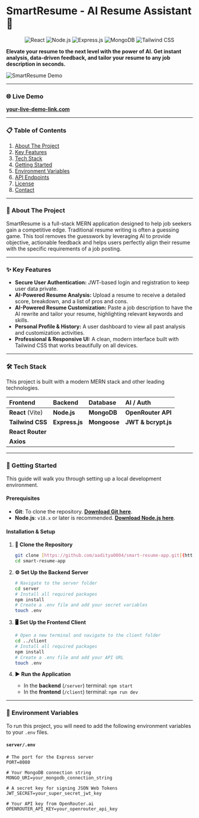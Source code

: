 # SmartResume - AI Resume Assistant 🚀

<div align="center">

![React](https://img.shields.io/badge/React-20232A?style=for-the-badge&logo=react&logoColor=61DAFB)
![Node.js](https://img.shields.io/badge/Node.js-339933?style=for-the-badge&logo=nodedotjs&logoColor=white)
![Express.js](https://img.shields.io/badge/Express.js-000000?style=for-the-badge&logo=express&logoColor=white)
![MongoDB](https://img.shields.io/badge/MongoDB-47A248?style=for-the-badge&logo=mongodb&logoColor=white)
![Tailwind CSS](https://img.shields.io/badge/Tailwind_CSS-38B2AC?style=for-the-badge&logo=tailwind-css&logoColor=white)

</div>

**Elevate your resume to the next level with the power of AI. Get instant analysis, data-driven feedback, and tailor your resume to any job description in seconds.**

![SmartResume Demo](https://your-link-to-image-or-gif.com/demo.gif)

---

### 🌐 Live Demo

**[your-live-demo-link.com](https://your-live-demo-link.com)**

---

### 📋 Table of Contents

1.  [About The Project](#-about-the-project)
2.  [Key Features](#-key-features)
3.  [Tech Stack](#️-tech-stack)
4.  [Getting Started](#-getting-started)
5.  [Environment Variables](#-environment-variables)
6.  [API Endpoints](#-api-endpoints)
7.  [License](#-license)
8.  [Contact](#-contact)

---

### 📖 About The Project

SmartResume is a full-stack MERN application designed to help job seekers gain a competitive edge. Traditional resume writing is often a guessing game. This tool removes the guesswork by leveraging AI to provide objective, actionable feedback and helps users perfectly align their resume with the specific requirements of a job posting.

---

### ✨ Key Features

* **Secure User Authentication:** JWT-based login and registration to keep user data private.
* **AI-Powered Resume Analysis:** Upload a resume to receive a detailed score, breakdown, and a list of pros and cons.
* **AI-Powered Resume Customization:** Paste a job description to have the AI rewrite and tailor your resume, highlighting relevant keywords and skills.
* **Personal Profile & History:** A user dashboard to view all past analysis and customization activities.
* **Professional & Responsive UI:** A clean, modern interface built with Tailwind CSS that works beautifully on all devices.

---

### 🛠️ Tech Stack

This project is built with a modern MERN stack and other leading technologies.

| Frontend | Backend | Database | AI / Auth |
| :--- | :--- | :--- | :--- |
| **React** (Vite) | **Node.js** | **MongoDB** | **OpenRouter API** |
| **Tailwind CSS** | **Express.js** | **Mongoose** | **JWT & bcrypt.js** |
| **React Router** | | | |
| **Axios** | | | |

---

### 🚀 Getting Started

This guide will walk you through setting up a local development environment.

#### Prerequisites

* **Git**: To clone the repository. [**Download Git here**](https://git-scm.com/downloads).
* **Node.js**: `v18.x` or later is recommended. [**Download Node.js here**](https://nodejs.org/en/download).

#### Installation & Setup

1.  **📂 Clone the Repository**
    ```sh
    git clone [https://github.com/aaditya0004/smart-resume-app.git](https://github.com/aaditya0004/smart-resume-app.git)
    cd smart-resume-app
    ```

2.  **⚙️ Set Up the Backend Server**
    ```sh
    # Navigate to the server folder
    cd server
    # Install all required packages
    npm install
    # Create a .env file and add your secret variables
    touch .env
    ```

3.  **🖥️ Set Up the Frontend Client**
    ```sh
    # Open a new terminal and navigate to the client folder
    cd ../client
    # Install all required packages
    npm install
    # Create a .env file and add your API URL
    touch .env
    ```

4.  **▶️ Run the Application**
    * In the **backend** (`/server`) terminal: `npm start`
    * In the **frontend** (`/client`) terminal: `npm run dev`

---

### 🔑 Environment Variables

To run this project, you will need to add the following environment variables to your `.env` files.

#### `server/.env`
```env
# The port for the Express server
PORT=8080

# Your MongoDB connection string
MONGO_URI=your_mongodb_connection_string

# A secret key for signing JSON Web Tokens
JWT_SECRET=your_super_secret_jwt_key

# Your API key from OpenRouter.ai
OPENROUTER_API_KEY=your_openrouter_api_key